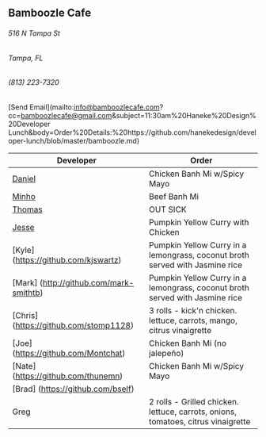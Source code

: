 ## Bamboozle Cafe
###### 516 N Tampa St
###### Tampa, FL
###### (813) 223-7320
[Send Email](mailto:info@bamboozlecafe.com?cc=bamboozlecafe@gmail.com&subject=11:30am%20Haneke%20Design%20Developer Lunch&body=Order%20Details:%20https://github.com/hanekedesign/developer-lunch/blob/master/bamboozle.md)

Developer     | Order
--------------|---------------------
[Daniel](https://github.com/dtartaglia)           	| Chicken Banh Mi w/Spicy Mayo
[Minho](https://github.com/minhochoi)               | Beef Banh Mi
[Thomas](https://github.com/ThomasKomarnicki)       | OUT SICK
[Jesse](https://github.com/jessecurry)              | Pumpkin Yellow Curry with Chicken
[Kyle] (https://github.com/kjswartz)                | Pumpkin Yellow Curry in a lemongrass, coconut broth served with Jasmine rice
[Mark] (http://github.com/mark-smithtb)             | Pumpkin Yellow Curry in a lemongrass, coconut broth served with Jasmine rice
[Chris] (https://github.com/stomp1128)              | 3 rolls - kick'n chicken. lettuce, carrots, mango, citrus vinaigrette
[Joe] (https://github.com/Montchat)                 | Chicken Banh Mi (no jalepeño)
[Nate] (https://github.com/thunemn)                 | Chicken Banh Mi w/Spicy Mayo
[Brad] (https://github.com/bself)                   | 
Greg                                                | 2 rolls - Grilled chicken. lettuce, carrots, onions, tomatoes, citrus vinaigrette
